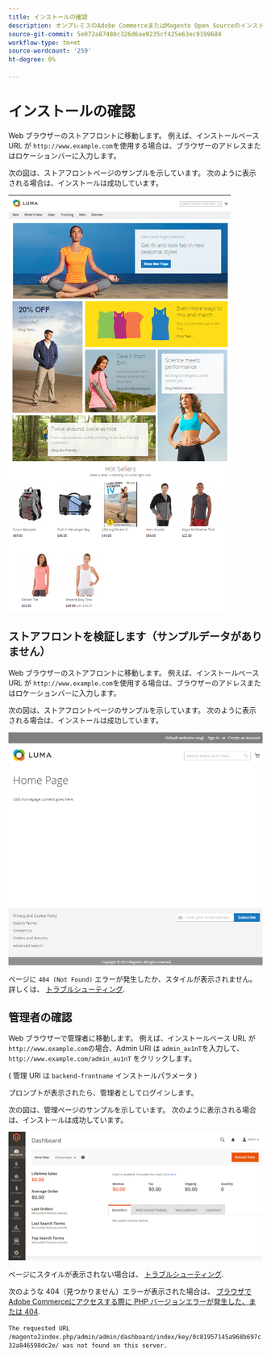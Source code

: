 ```yaml
---
title: インストールの確認
description: オンプレミスのAdobe CommerceまたはMagento Open Sourceのインストールが正常に完了したことを確認するには、次の手順に従います。
source-git-commit: 5e072a87480c326d6ae9235cf425e63ec9199684
workflow-type: tm+mt
source-wordcount: '259'
ht-degree: 0%

---
```



# インストールの確認

Web ブラウザーのストアフロントに移動します。 例えば、インストールベース URL が `http://www.example.com`を使用する場合は、ブラウザーのアドレスまたはロケーションバーに入力します。

次の図は、ストアフロントページのサンプルを示しています。 次のように表示される場合は、インストールは成功しています。

![Luma テーマを使用したストアフロント](../../assets/installation/install-success_store-luma.png)

## ストアフロントを検証します（サンプルデータがありません）

Web ブラウザーのストアフロントに移動します。 例えば、インストールベース URL が `http://www.example.com`を使用する場合は、ブラウザーのアドレスまたはロケーションバーに入力します。

次の図は、ストアフロントページのサンプルを示しています。 次のように表示される場合は、インストールは成功しています。

![インストールが成功したことを確認するストアフロント](../../assets/installation/install-success_store.png)

ページに `404 (Not Found)` エラーが発生したか、スタイルが表示されません。詳しくは、 [トラブルシューティング](https://support.magento.com/hc/en-us/articles/360032994352).

## 管理者の確認

Web ブラウザーで管理者に移動します。 例えば、インストールベース URL が `http://www.example.com`の場合、Admin URI は `admin_au1nT`を入力して、 `http://www.example.com/admin_au1nT` をクリックします。

( 管理 URI は `backend-frontname` インストールパラメータ )

プロンプトが表示されたら、管理者としてログインします。

次の図は、管理ページのサンプルを示しています。 次のように表示される場合は、インストールは成功しています。

![インストールが成功したことを確認する管理者](../../assets/installation/install_success_admin.png)

ページにスタイルが表示されない場合は、 [トラブルシューティング](https://support.magento.com/hc/en-us/articles/360032994352).

次のような 404（見つかりません）エラーが表示された場合は、 [ブラウザでAdobe Commerceにアクセスする際に PHP バージョンエラーが発生した、または 404](https://support.magento.com/hc/en-us/articles/360033117152).

`The requested URL /magento2index.php/admin/admin/dashboard/index/key/0c81957145a968b697c32a846598dc2e/ was not found on this server.`
